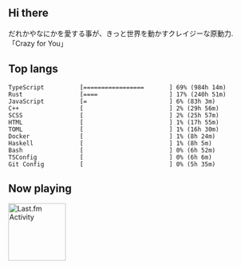 <!-- deno-fmt-ignore-file -->
## Hi there

だれかやなにかを愛する事が、きっと世界を動かすクレイジーな原動力. 「Crazy for You」



## Top langs

```
TypeScript          [=================       ] 69% (984h 14m)
Rust                [====                    ] 17% (240h 51m)
JavaScript          [=                       ] 6% (83h 3m)
C++                 [                        ] 2% (29h 56m)
SCSS                [                        ] 2% (25h 57m)
HTML                [                        ] 1% (17h 55m)
TOML                [                        ] 1% (16h 30m)
Docker              [                        ] 1% (8h 24m)
Haskell             [                        ] 1% (8h 5m)
Bash                [                        ] 0% (6h 52m)
TSConfig            [                        ] 0% (6h 6m)
Git Config          [                        ] 0% (5h 35m)
```


## Now playing


<a href="https://github.com/kiosion/toru">
  <picture>
    <source media="(prefers-color-scheme: dark)" srcset="https://toru.kio.dev/api/v1/re-taro?blur&border_width=0&border_radius=26&theme=nord">
    <source media="(prefers-color-scheme: light)" srcset="https://toru.kio.dev/api/v1/re-taro?blur&border_width=0&border_radius=26&theme=light">
    <img alt="Last.fm Activity" src="https://toru.kio.dev/api/v1/re-taro?blur&border_width=0&border_radius=26" height="115" />
  </picture>
</a>
